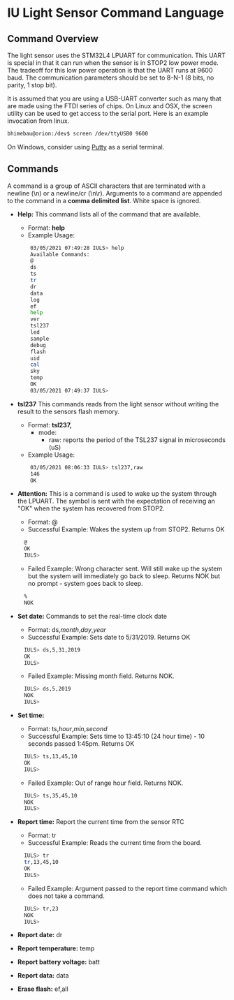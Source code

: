 # IU Light Sensor Command Language

## Command Overview

The light sensor uses the STM32L4 LPUART for communication. This UART
is special in that it can run when the sensor is in STOP2 low power
mode. The tradeoff for this low power operation is that the UART runs
at 9600 baud. The communication parameters should be set to 8-N-1 (8
bits, no parity, 1 stop bit). 


It is assumed that you are using a USB-UART converter such as many
that are made using the FTDI series of chips. On Linux and OSX, the
screen utility can be used to get access to the serial port. Here is
an example invocation from linux.

```bash
bhimebau@orion:/dev$ screen /dev/ttyUSB0 9600
```

On Windows, consider using [Putty](https://www.putty.org/) as a serial terminal. 

## Commands

A command is a group of ASCII characters that are terminated with a
newline (\n) or a newline/cr (\n\r). Arguments to a command are
appended to the command in a **comma delimited list**. White space is
ignored. 

* **Help:** This command lists all of the command that are available. 
  * Format: **help**
  * Example Usage: 
  ``` bash
      03/05/2021 07:49:28 IULS> help
      Available Commands:
      @
      ds
      ts
      tr
      dr
      data
      log
      ef
      help
      ver
      tsl237
      led
      sample
      debug
      flash
      uid
      cal
      sky
      temp
      OK
      03/05/2021 07:49:37 IULS>
  ```

* **tsl237** This commands reads from the light sensor without writing
     the result to the sensors flash memory.
    * Format: **tsl237,<mode>**
      * mode: 
        * raw: reports the period of the TSL237 signal in microseconds (uS)
    * Example Usage: 
        
    ``` bash
        03/05/2021 08:06:33 IULS> tsl237,raw
        146
        OK
    ```





* **Attention:** This is a command is used to wake up the system
  through the LPUART. The symbol is sent with the expectation of
  receiving an "OK" when the system has recovered from STOP2.
  * Format: @
  * Successful Example: Wakes the system up from STOP2. Returns OK
  ``` bash
    @
    OK
    IULS>
  ```
  * Failed Example: Wrong character sent.  Will still wake up the
    system but the system will immediately go back to sleep. Returns
    NOK but no prompt - system goes back to sleep.
  ``` bash
    %
    NOK
  ```
  
* **Set date:** Commands to set the real-time clock date
  * Format: ds,*month*,*day*,*year*
  * Successful Example: Sets date to 5/31/2019. Returns OK
  ``` bash
    IULS> ds,5,31,2019
    OK
    IULS>
  ```
  * Failed Example: Missing month field. Returns NOK. 
  ``` bash
    IULS> ds,5,2019
    NOK
    IULS>
  ```
* **Set time:** 
  * Format: ts,*hour*,*min*,*second*
  * Successful Example: Sets time to 13:45:10 (24 hour time) - 10 seconds passed 1:45pm. Returns OK
  ``` bash
    IULS> ts,13,45,10
    OK
    IULS>
  ```
  * Failed Example: Out of range hour field. Returns NOK. 
  ``` bash
    IULS> ts,35,45,10
    NOK
    IULS>
  ```
* **Report time:** Report the current time from the sensor RTC
  * Format: tr 
  * Successful Example: Reads the current time from the board. 
  ``` bash
    IULS> tr
    tr,13,45,10
    OK
    IULS>
  ```
  * Failed Example: Argument passed to the report time command which does not take a command. 
  ``` bash
    IULS> tr,23
    NOK
    IULS>
  ```

* **Report date:** dr
* **Report temperature:** temp
* **Report battery voltage:** batt
* **Report data:** data
* **Erase flash:** ef,all

